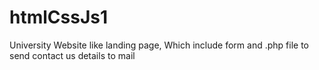 # htmlCssJs1
University Website like landing page, Which include form and .php file to send contact us details to mail
